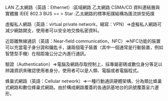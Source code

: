 LAN 乙太網路（英語：Ethernet）:區域網路
乙太網路 CSMA/CD 資料連結層與實體層
IEEE 802.3
BUS == > Star :乙太網路的標準拓撲結構為匯流排型拓撲

虛擬私人網路（英語：virtual private network，縮寫：VPN）=>虛擬私人網路可減少網路開支，使用者可以安全地交換私密資料。

近距離無線通訊（英語：Near-field communication，NFC）=>NFC功能的裝置可以充當電子身分證和鑰匙卡，讓兩個電子裝置（其中一個通常是行動裝置，例如智慧型手機）在相距幾公分之內進行通訊。

驗證（Authentication）=>電腦及網路存取控制上，採專屬密碼或數位身分等足以辨識資訊來確認使用者身分，使用者可以是人類、電腦或者電腦程式。

蜂巢式網路（英語：Cellular network）=>一種行動通訊硬體架構，分為類比蜂巢式網路和數位蜂巢式網路。由於構成網路覆蓋的各通訊基地台的訊號覆蓋呈六邊形，
